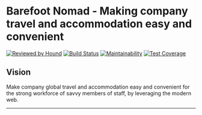 # Barefoot Nomad - Making company travel and accommodation easy and convenient

[![Reviewed by Hound](https://img.shields.io/badge/Reviewed_by-Hound-8E64B0.svg)](https://houndci.com)  [![Build Status](https://travis-ci.org/andela/phoenix-bn-backend.svg?branch=develop)](https://travis-ci.org/andela/phoenix-bn-backend) [![Maintainability](https://api.codeclimate.com/v1/badges/28351a9e117de0ecbba0/maintainability)](https://codeclimate.com/github/andela/phoenix-bn-backend/maintainability) [![Test Coverage](https://api.codeclimate.com/v1/badges/28351a9e117de0ecbba0/test_coverage)](https://codeclimate.com/github/andela/phoenix-bn-backend/test_coverage)

## Vision

Make company global travel and accommodation easy and convenient for the strong workforce of savvy members of staff, by leveraging the modern web.

---
